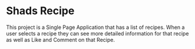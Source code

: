 # Shads Recipe
This project is a Single Page Application that has a list of recipes. When a user selects a recipe they can see more detailed information for that recipe as well as Like and Comment on that Recipe.
